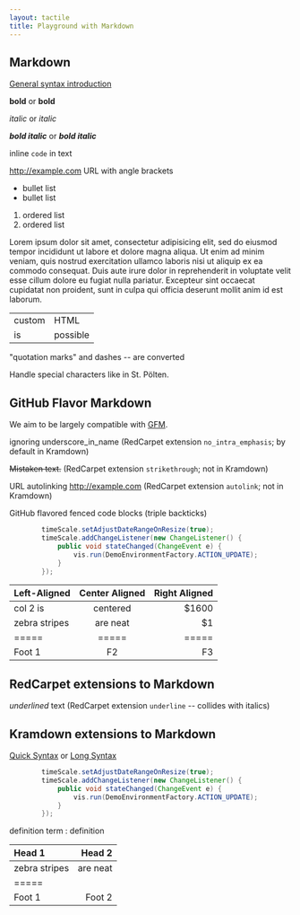 ```yaml
---
layout: tactile
title: Playground with Markdown
---
```


Markdown
--------

[General syntax introduction](http://daringfireball.net/projects/markdown/syntax)

__bold__ or **bold**

_italic_ or *italic*

___bold italic___ or ***bold italic***

inline `code` in text

<http://example.com> URL with angle brackets

* bullet list
* bullet list

1. ordered list
1. ordered list

Lorem ipsum dolor sit amet, consectetur adipisicing elit, sed do eiusmod tempor
incididunt ut labore et dolore magna aliqua. Ut enim ad minim veniam, quis
nostrud exercitation ullamco laboris nisi ut aliquip ex ea commodo consequat.
Duis aute irure dolor in reprehenderit in voluptate velit esse cillum dolore
eu fugiat nulla pariatur.
Excepteur sint occaecat cupidatat non proident, sunt in culpa qui officia
deserunt mollit anim id est laborum.

<table>
    <tr>
        <td>custom</td>
        <td>HTML</td>
    </tr>
    <tr>
        <td>is</td>
        <td>possible</td>
    </tr>
</table>

"quotation marks" and dashes -- are converted

Handle special characters like in St. Pölten.

## GitHub Flavor Markdown

We aim to be largely compatible with [GFM](https://help.github.com/articles/github-flavored-markdown).

ignoring underscore_in_name (RedCarpet extension `no_intra_emphasis`; by default in Kramdown)

~~Mistaken text.~~ (RedCarpet extension `strikethrough`; not in Kramdown)

URL autolinking http://example.com  (RedCarpet extension `autolink`; not in Kramdown)

GitHub flavored fenced code blocks (triple backticks)

```java
        timeScale.setAdjustDateRangeOnResize(true);
        timeScale.addChangeListener(new ChangeListener() {
            public void stateChanged(ChangeEvent e) {
                vis.run(DemoEnvironmentFactory.ACTION_UPDATE);
            }
        });
```

| Left-Aligned  | Center Aligned  | Right Aligned |
| :------------ |:---------------:| -----:|
| col 2 is      | centered        | $1600 |
| zebra stripes | are neat        |    $1 |
|===== |===== |===== |
| Foot 1 | F2 | F3 |

## RedCarpet extensions to Markdown

_underlined_ text (RedCarpet extension `underline` -- collides with italics)

## Kramdown extensions to Markdown

[Quick Syntax](http://kramdown.gettalong.org/quickref.html) or [Long Syntax](http://kramdown.gettalong.org/syntax.html)

~~~ java
        timeScale.setAdjustDateRangeOnResize(true);
        timeScale.addChangeListener(new ChangeListener() {
            public void stateChanged(ChangeEvent e) {
                vis.run(DemoEnvironmentFactory.ACTION_UPDATE);
            }
        });
~~~

definition term
: definition

| Head 1  | Head 2
| :------------ | -----:
| zebra stripes | are neat
|=====
| Foot 1 | Foot 2
